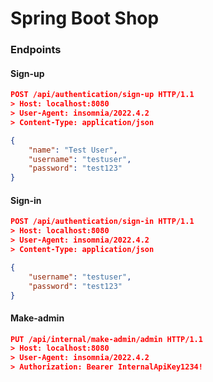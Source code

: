 # Spring Boot Shop

### **Endpoints**

#### Sign-up

```json
POST /api/authentication/sign-up HTTP/1.1
> Host: localhost:8080
> User-Agent: insomnia/2022.4.2
> Content-Type: application/json

{
    "name": "Test User",
    "username": "testuser",
    "password": "test123"
}
```
#### Sign-in

```json
POST /api/authentication/sign-in HTTP/1.1
> Host: localhost:8080
> User-Agent: insomnia/2022.4.2
> Content-Type: application/json

{
 	"username": "testuser",
 	"password": "test123"
}
```
#### Make-admin

```json
PUT /api/internal/make-admin/admin HTTP/1.1
> Host: localhost:8080
> User-Agent: insomnia/2022.4.2
> Authorization: Bearer InternalApiKey1234!
```